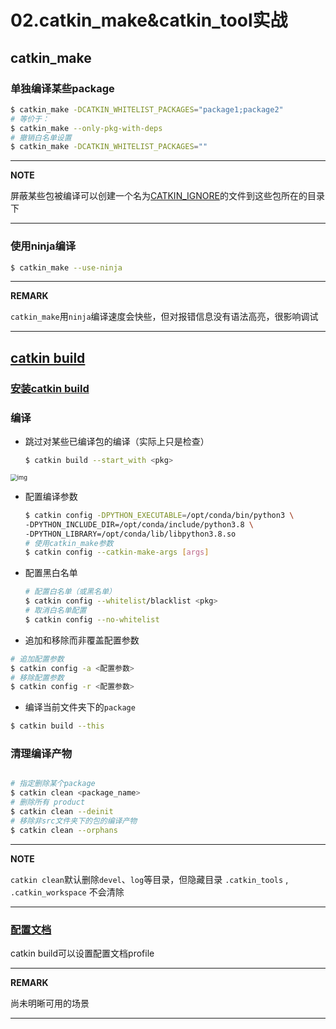 # 02.catkin_make&catkin_tool实战

## catkin_make

### 单独编译某些package

```bash
$ catkin_make -DCATKIN_WHITELIST_PACKAGES="package1;package2"
# 等价于：
$ catkin_make --only-pkg-with-deps
# 撤销白名单设置
$ catkin_make -DCATKIN_WHITELIST_PACKAGES=""
```

---

**NOTE**

屏蔽某些包被编译可以创建一个名为[CATKIN_IGNORE](https://github.com/tier4/velodyne_vls/tree/tier4/master/velodyne_msgs)的文件到这些包所在的目录下

---

### 使用ninja编译

```bash
$ catkin_make --use-ninja
```

---
**REMARK**

`catkin_make`用`ninja`编译速度会快些，但对报错信息没有语法高亮，很影响调试

---

## [catkin build](https://catkin-tools.readthedocs.io/en/latest/index.html)

### [安装catkin build](https://catkin-tools.readthedocs.io/en/latest/installing.html)

### 编译

- 跳过对某些已编译包的编译（实际上只是检查）

  ````bash
  $ catkin build --start_with <pkg>
  ````

<img src="https://natsu-akatsuki.oss-cn-guangzhou.aliyuncs.com/img/dIW8tcn1J6m2KYLp.png!thumbnail" alt="img" style="zoom:67%;" />

- 配置编译参数

  ```bash
  $ catkin config -DPYTHON_EXECUTABLE=/opt/conda/bin/python3 \
  -DPYTHON_INCLUDE_DIR=/opt/conda/include/python3.8 \
  -DPYTHON_LIBRARY=/opt/conda/lib/libpython3.8.so
  # 使用catkin_make参数
  $ catkin config --catkin-make-args [args]
  ```

- 配置黑白名单

  ```bash
  # 配置白名单（或黑名单）
  $ catkin config --whitelist/blacklist <pkg>
  # 取消白名单配置
  $ catkin config --no-whitelist  
  ```

- 追加和移除而非覆盖配置参数

```bash
# 追加配置参数
$ catkin config -a <配置参数>
# 移除配置参数
$ catkin config -r <配置参数>
```

- 编译当前文件夹下的`package`

```bash
$ catkin build --this
```

### 清理编译产物

```bash

# 指定删除某个package
$ catkin clean <package_name>
# 删除所有 product 
$ catkin clean --deinit
# 移除非src文件夹下的包的编译产物 
$ catkin clean --orphans
```

---

**NOTE**

`catkin clean`默认删除`devel`、`log`等目录，但隐藏目录 `.catkin_tools` , `.catkin_workspace` 不会清除

---

### [配置文档](https://catkin-tools.readthedocs.io/en/latest/verbs/catkin_profile.html)

catkin build可以设置配置文档profile

---

**REMARK**

尚未明晰可用的场景

---











